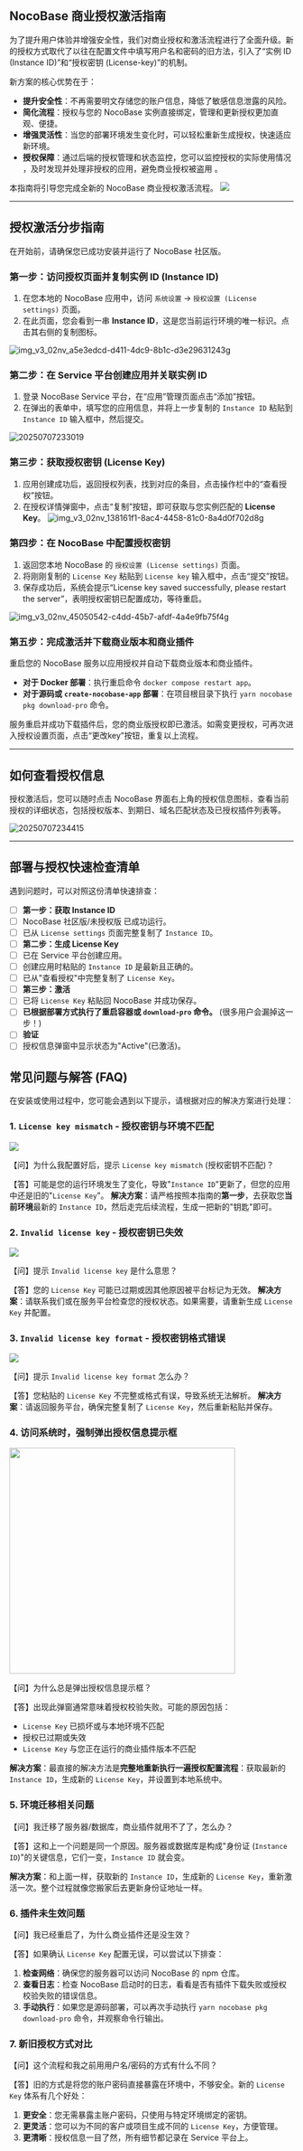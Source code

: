 ## **NocoBase 商业授权激活指南**

为了提升用户体验并增强安全性，我们对商业授权和激活流程进行了全面升级。新的授权方式取代了以往在配置文件中填写用户名和密码的旧方法，引入了“实例 ID (Instance ID)”和“授权密钥 (License-key)”的机制。

新方案的核心优势在于：

* **提升安全性**：不再需要明文存储您的账户信息，降低了敏感信息泄露的风险。
* **简化流程**：授权与您的 NocoBase 实例直接绑定，管理和更新授权更加直观、便捷。
* **增强灵活性**：当您的部署环境发生变化时，可以轻松重新生成授权，快速适应新环境。
* **授权保障**：通过后端的授权管理和状态监控，您可以监控授权的实际使用情况 ，及时发现并处理非授权的应用，避免商业授权被盗用 。

本指南将引导您完成全新的 NocoBase 商业授权激活流程。
<image src="https://static-docs.nocobase.com/undefined20250701165905545.png" >

---

## **授权激活分步指南**

在开始前，请确保您已成功安装并运行了 NocoBase 社区版。

### **第一步：访问授权页面并复制实例 ID (Instance ID)**

1. 在您本地的 NocoBase 应用中，访问 `系统设置` -\> `授权设置 (License settings)` 页面。
2. 在此页面，您会看到一串 **Instance ID**，这是您当前运行环境的唯一标识。点击其右侧的复制图标。

![img_v3_02nv_a5e3edcd-d411-4dc9-8b1c-d3e29631243g](https://static-docs.nocobase.com/img_v3_02nv_a5e3edcd-d411-4dc9-8b1c-d3e29631243g.jpg)

### **第二步：在 Service 平台创建应用并关联实例 ID**

1. 登录 NocoBase Service 平台，在“应用”管理页面点击“添加”按钮。
2. 在弹出的表单中，填写您的应用信息，并将上一步复制的 `Instance ID` 粘贴到 `Instance ID` 输入框中，然后提交。

![20250707233019](https://static-docs.nocobase.com/20250707233019.png)

### **第三步：获取授权密钥 (License Key)**

1. 应用创建成功后，返回授权列表，找到对应的条目，点击操作栏中的“查看授权”按钮。
2. 在授权详情弹窗中，点击“复制”按钮，即可获取与您实例匹配的 **License Key**。
   ![img_v3_02nv_138161f1-8ac4-4458-81c0-8a4d0f702d8g](https://static-docs.nocobase.com/img_v3_02nv_138161f1-8ac4-4458-81c0-8a4d0f702d8g.jpg)

### **第四步：在 NocoBase 中配置授权密钥**

1. 返回您本地 NocoBase 的 `授权设置 (License settings)` 页面。
2. 将刚刚复制的 `License Key` 粘贴到 `License key` 输入框中，点击“提交”按钮。
3. 保存成功后，系统会提示“License key saved successfully, please restart the server”，表明授权密钥已配置成功，等待重启。

![img_v3_02nv_45050542-c4dd-45b7-afdf-4a4e9fb75f4g](https://static-docs.nocobase.com/img_v3_02nv_45050542-c4dd-45b7-afdf-4a4e9fb75f4g.jpg)

### **第五步：完成激活并下载商业版本和商业插件**

重启您的 NocoBase 服务以应用授权并自动下载商业版本和商业插件。

* **对于 Docker 部署**：执行重启命令 `docker compose restart app`。
* **对于源码或 `create-nocobase-app` 部署**：在项目根目录下执行 `yarn nocobase pkg download-pro` 命令。

服务重启并成功下载插件后，您的商业版授权即已激活。如需变更授权，可再次进入授权设置页面，点击“更改key”按钮，重复以上流程。

---

## **如何查看授权信息**

授权激活后，您可以随时点击 NocoBase 界面右上角的授权信息图标，查看当前授权的详细状态，包括授权版本、到期日、域名匹配状态及已授权插件列表等。

![20250707234415](https://static-docs.nocobase.com/20250707234415.png)

---

## 部署与授权快速检查清单

遇到问题时，可以对照这份清单快速排查：

- [ ]  **第一步：获取 Instance ID**
  - [ ]  NocoBase 社区版/未授权版 已成功运行。
  - [ ]  已从 `License settings` 页面完整复制了 `Instance ID`。
- [ ]  **第二步：生成 License Key**
  - [ ]  已在 Service 平台创建应用。
  - [ ]  创建应用时粘贴的 `Instance ID` 是最新且正确的。
  - [ ]  已从"查看授权"中完整复制了 `License Key`。
- [ ]  **第三步：激活**
  - [ ]  已将 `License Key` 粘贴回 NocoBase 并成功保存。
  - [ ]  **已根据部署方式执行了重启容器或 `download-pro` 命令。** (很多用户会漏掉这一步！)
- [ ]  **验证**
  - [ ]  授权信息弹窗中显示状态为"Active"(已激活)。

## 常见问题与解答 (FAQ)

在安装或使用过程中，您可能会遇到以下提示，请根据对应的解决方案进行处理：

### 1. `License key mismatch` - 授权密钥与环境不匹配

<image src="https://static-docs.nocobase.com/undefined20250701193351673.png" />

【问】为什么我配置好后，提示 `License key mismatch` (授权密钥不匹配)？

【答】可能是您的运行环境发生了变化，导致"`Instance ID`"更新了，但您的应用中还是旧的"`License Key`"。
**解决方案**：请严格按照本指南的**第一步**，去获取您**当前环境**最新的 `Instance ID`，然后走完后续流程，生成一把新的"钥匙"即可。

### 2. `Invalid license key` - 授权密钥已失效

<image src="https://static-docs.nocobase.com/undefined20250701193558012.png" />

【问】提示 `Invalid license key` 是什么意思？

【答】您的 `License Key` 可能已过期或因其他原因被平台标记为无效。
**解决方案**：请联系我们或在服务平台检查您的授权状态。如果需要，请重新生成 `License Key` 并配置。

### 3. `Invalid license key format` - 授权密钥格式错误

<image src="https://static-docs.nocobase.com/undefined20250701193148501.png" />

【问】提示 `Invalid license key format` 怎么办？

【答】您粘贴的 `License Key` 不完整或格式有误，导致系统无法解析。
**解决方案**：请返回服务平台，确保完整复制了 `License Key`，然后重新粘贴并保存。

### 4. 访问系统时，强制弹出授权信息提示框

<image src="https://static-docs.nocobase.com/undefined20250625164238000.png" width="400" />

【问】为什么总是弹出授权信息提示框？

【答】出现此弹窗通常意味着授权校验失败。可能的原因包括：

- `License Key` 已损坏或与本地环境不匹配
- 授权已过期或失效
- `License Key` 与您正在运行的商业插件版本不匹配

**解决方案**：最直接的解决方法是**完整地重新执行一遍授权配置流程**：获取最新的 `Instance ID`，生成新的 `License Key`，并设置到本地系统中。

### 5. 环境迁移相关问题

【问】我迁移了服务器/数据库，商业插件就用不了了，怎么办？

【答】这和上一个问题是同一个原因。服务器或数据库是构成"身份证 (`Instance ID`)"的关键信息，它们一变，`Instance ID` 就会变。

**解决方案**：和上面一样，获取新的 `Instance ID`，生成新的 `License Key`，重新激活一次。整个过程就像您搬家后去更新身份证地址一样。

### 6. 插件未生效问题

【问】我已经重启了，为什么商业插件还是没生效？

【答】如果确认 `License Key` 配置无误，可以尝试以下排查：

1. **检查网络**：确保您的服务器可以访问 NocoBase 的 npm 仓库。
2. **查看日志**：检查 NocoBase 启动时的日志，看看是否有插件下载失败或授权校验失败的错误信息。
3. **手动执行**：如果您是源码部署，可以再次手动执行 `yarn nocobase pkg download-pro` 命令，并观察命令行输出。

### 7. 新旧授权方式对比

【问】这个流程和我之前用用户名/密码的方式有什么不同？

【答】旧的方式是将您的账户密码直接暴露在环境中，不够安全。新的 `License Key` 体系有几个好处：

1. **更安全**：您无需暴露主账户密码，只使用与特定环境绑定的密钥。
2. **更灵活**：您可以为不同的客户或项目生成不同的 `License Key`，方便管理。
3. **更清晰**：授权信息一目了然，所有细节都记录在 Service 平台上。
